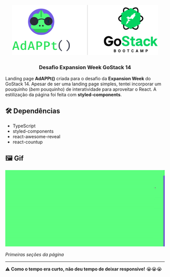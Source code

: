 <h1 align="center">
  <img src="AdAPPt_banner.png" width="460px">
</h1>

<h3 align="center">Desafio Expansion Week GoStack 14</h3>

Landing page **AdAPPt()** criada para o desafio da **Expansion Week** do GoStack 14. Apesar de ser uma landing page simples, tentei incorporar um pouquinho (_bem_ pouquinho) de interatividade para aproveitar o React. A estilização da página foi feita com **styled-components**.

## 🛠️ Dependências

- TypeScript
- styled-components
- react-awesome-reveal
- react-countup

## 🖼️ Gif

<img src="demo.gif" width="600px">

_Primeiras seções da página_

---

⚠️ **Como o tempo era curto, não deu tempo de deixar responsive!** 😭😭😭
